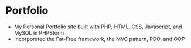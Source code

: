 # Portfolio

- My Personal Portfolio site built with PHP, HTML, CSS, Javascript, and MySQL in PHPStorm
- Incorporated the Fat-Free framework, the MVC pattern, PDO, and OOP
